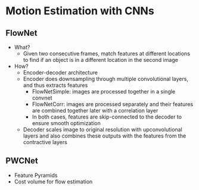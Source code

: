 # Motion Estimation with CNNs

## FlowNet

- What?
  - Given two consecutive frames, match features at different locations to find if an object is in a different location in the second image
- How?
  - Encoder-decoder architecture
  - Encoder does downsampling through multiple convolutional layers, and thus extracts features
    - FlowNetSimple: images are processed together in a single convnet
    - FlowNetCorr: images are processed separately and their features are combined together later with a correlation layer
    - In both cases, features are skip-connected to the decoder to ensure smooth optimization
  - Decoder scales image to original resolution with upconvolutional layers and also combines these outputs with the features from the contractive layers

## PWCNet

- Feature Pyramids
- Cost volume for flow estimation
